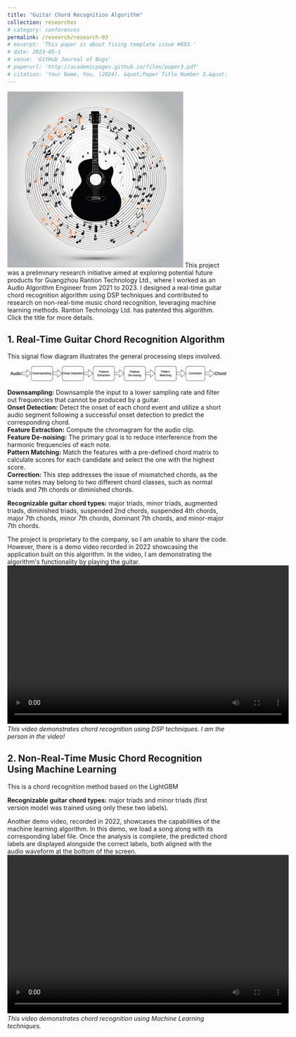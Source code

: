 ```yaml
---
title: "Guitar Chord Recognition Algorithm"
collection: researches
# category: conferences
permalink: /research/research-03
# excerpt: 'This paper is about fixing template issue #693.'
# date: 2023-05-1
# venue: 'GitHub Journal of Bugs'
# paperurl: 'http://academicpages.github.io/files/paper3.pdf'
# citation: 'Your Name, You. (2024). &quot;Paper Title Number 3.&quot; <i>GitHub Journal of Bugs</i>. 1(3).'
---
```

<img src="/images/guitar-chord-recog.png" alt="transcription" width="400"/>  
This project was a preliminary research initiative aimed at exploring potential future products for Guangzhou Rantion Technology Ltd., where I worked as an Audio Algorithm Engineer from 2021 to 2023. I designed a real-time guitar chord recognition algorithm using DSP techniques and contributed to research on non-real-time music chord recognition, leveraging machine learning methods. Rantion Technology Ltd. has patented this algorithm. Click the title for more details.

## 1. Real-Time Guitar Chord Recognition Algorithm 
This signal flow diagram illustrates the general processing steps involved.

![DSP signal flow](/images/Chord_Recognition_DSP.png)

**Downsampling:** Downsample the input to a lower sampling rate and filter out frequencies that cannot be produced by a guitar.  
**Onset Detection:** Detect the onset of each chord event and utilize a short audio segment following a successful onset detection to predict the corresponding chord.  
**Feature Extraction:** Compute the chromagram for the audio clip.  
**Feature De-noising:** The primary goal is to reduce interference from the harmonic frequencies of each note.  
**Pattern Matching:** Match the features with a pre-defined chord matrix to calculate scores for each candidate and select the one with the highest score.  
**Correction:** This step addresses the issue of mismatched chords, as the same notes may belong to two different chord classes, such as normal triads and 7th chords or diminished chords.

**Recognizable guitar chord types:** major triads, minor triads, augmented triads, diminished triads, suspended 2nd chords, suspended 4th chords, major 7th chords, minor 7th chords, dominant 7th chords, and minor-major 7th chords.


The project is proprietary to the company, so I am unable to share the code. However, there is a demo video recorded in 2022 showcasing the application built on this algorithm. In the video, I am demonstrating the algorithm's functionality by playing the guitar.
<video width="640" height="360" controls>
  <source src="/files/ChordRecognition_DSP.mp4" type="video/mp4">
</video>
*This video demonstrates chord recognition using DSP techniques. I am the person in the video!*

## 2. Non-Real-Time Music Chord Recognition Using Machine Learning
This is a chord recognition method based on the LightGBM 

**Recognizable guitar chord types:** major triads and minor triads (first version model was trained using only these two labels).

Another demo video, recorded in 2022, showcases the capabilities of the machine learning algorithm. In this demo, we load a song along with its corresponding label file. Once the analysis is complete, the predicted chord labels are displayed alongside the correct labels, both aligned with the audio waveform at the bottom of the screen.
<video width="640" height="360" controls>
  <source src="/files/ChordRecognition_ML.mp4" type="video/mp4">
</video>
*This video demonstrates chord recognition using Machine Learning techniques.*

